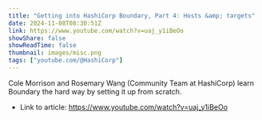 ```yaml
---
title: "Getting into HashiCorp Boundary, Part 4: Hosts &amp; targets"
date: 2024-11-08T08:30:51Z
link: https://www.youtube.com/watch?v=uaj_y1iBeOo
showShare: false
showReadTime: false
thumbnail: images/misc.png
tags: ["youtube.com/@HashiCorp"]
---
```

Cole Morrison and Rosemary Wang (Community Team at HashiCorp) learn Boundary the hard way by setting it up from scratch.

- Link to article: https://www.youtube.com/watch?v=uaj_y1iBeOo